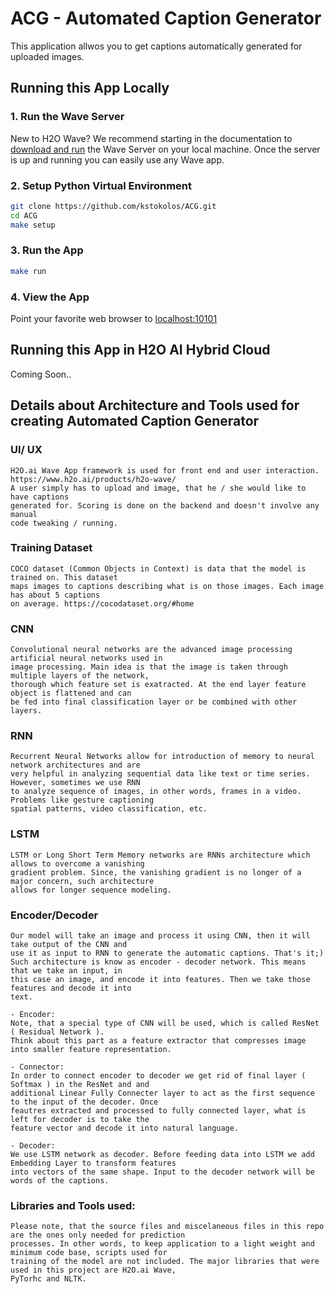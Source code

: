 # ACG - Automated Caption Generator

This application allwos you to get captions automatically generated for uploaded images.

## Running this App Locally

### 1. Run the Wave Server
New to H2O Wave? We recommend starting in the documentation to [download and run](https://wave.h2o.ai/docs/installation) the Wave Server on your local machine. Once the server is up and running you can easily use any Wave app. 

### 2. Setup Python Virtual Environment

```bash
git clone https://github.com/kstokolos/ACG.git
cd ACG
make setup
```

### 3. Run the App
```bash
make run
```

### 4. View the App
Point your favorite web browser to [localhost:10101](http://localhost:10101)

## Running this App in H2O AI Hybrid Cloud
Coming Soon..

## Details about Architecture and Tools used for creating Automated Caption Generator

### UI/ UX

    H2O.ai Wave App framework is used for front end and user interaction. 
    https://www.h2o.ai/products/h2o-wave/
    A user simply has to upload and image, that he / she would like to have captions
    generated for. Scoring is done on the backend and doesn't involve any manual 
    code tweaking / running. 


### Training Dataset

    COCO dataset (Common Objects in Context) is data that the model is trained on. This dataset
    maps images to captions describing what is on those images. Each image has about 5 captions
    on average. https://cocodataset.org/#home


### CNN

    Convolutional neural networks are the advanced image processing artificial neural networks used in 
    image processing. Main idea is that the image is taken through multiple layers of the network,
    thorough which feature set is exatracted. At the end layer feature object is flattened and can 
    be fed into final classification layer or be combined with other layers.


### RNN

    Recurrent Neural Networks allow for introduction of memory to neural network architectures and are 
    very helpful in analyzing sequential data like text or time series. However, sometimes we use RNN
    to analyze sequence of images, in other words, frames in a video. Problems like gesture captioning
    spatial patterns, video classification, etc.

### LSTM

    LSTM or Long Short Term Memory networks are RNNs architecture which allows to overcome a vanishing
    gradient problem. Since, the vanishing gradient is no longer of a major concern, such architecture
    allows for longer sequence modeling.

### Encoder/Decoder

    Our model will take an image and process it using CNN, then it will take output of the CNN and 
    use it as input to RNN to generate the automatic captions. That's it;)
    Such architecture is know as encoder - decoder network. This means that we take an input, in 
    this case an image, and encode it into features. Then we take those features and decode it into 
    text. 

    - Encoder:
    Note, that a special type of CNN will be used, which is called ResNet ( Residual Network ).
    Think about this part as a feature extractor that compresses image into smaller feature representation.

    - Connector:
    In order to connect encoder to decoder we get rid of final layer ( Softmax ) in the ResNet and and
    additional Linear Fully Connecter layer to act as the first sequence to the input of the decoder. Once
    feautres extracted and processed to fully connected layer, what is left for decoder is to take the 
    feature vector and decode it into natural language.

    - Decoder:
    We use LSTM network as decoder. Before feeding data into LSTM we add Embedding Layer to transform features
    into vectors of the same shape. Input to the decoder network will be words of the captions.


### Libraries and Tools used:
    
    Please note, that the source files and miscelaneous files in this repo are the ones only needed for prediction
    processes. In other words, to keep application to a light weight and minimum code base, scripts used for 
    training of the model are not included. The major libraries that were used in this project are H2O.ai Wave, 
    PyTorhc and NLTK.


